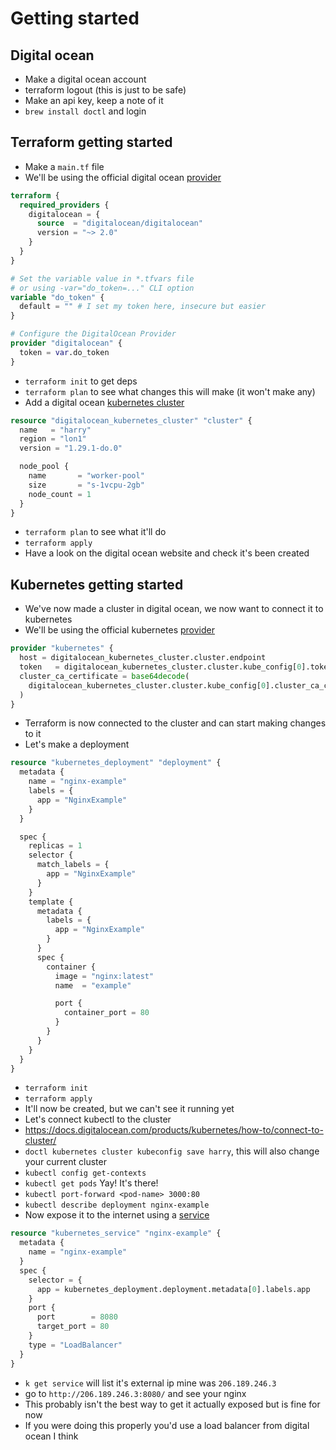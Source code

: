 # Getting started

## Digital ocean
- Make a digital ocean account
- terraform logout (this is just to be safe)
- Make an api key, keep a note of it
- `brew install doctl` and login

## Terraform getting started
- Make a `main.tf` file
- We'll be using the official digital ocean [provider](https://registry.terraform.io/providers/digitalocean/digitalocean/latest/docs)
```terraform
terraform {
  required_providers {
    digitalocean = {
      source  = "digitalocean/digitalocean"
      version = "~> 2.0"
    }
  }
}

# Set the variable value in *.tfvars file
# or using -var="do_token=..." CLI option
variable "do_token" {
  default = "" # I set my token here, insecure but easier
}

# Configure the DigitalOcean Provider
provider "digitalocean" {
  token = var.do_token
}
```
- `terraform init` to get deps
- `terraform plan` to see what changes this will make (it won't make any)
- Add a digital ocean [kubernetes cluster](https://registry.terraform.io/providers/digitalocean/digitalocean/latest/docs/resources/kubernetes_cluster)
```terraform
resource "digitalocean_kubernetes_cluster" "cluster" {
  name   = "harry"
  region = "lon1"
  version = "1.29.1-do.0"

  node_pool {
    name       = "worker-pool"
    size       = "s-1vcpu-2gb"
    node_count = 1
  }
}
```
- `terraform plan` to see what it'll do
- `terraform apply`
- Have a look on the digital ocean website and check it's been created

## Kubernetes getting started
- We've now made a cluster in digital ocean, we now want to connect it to kubernetes
- We'll be using the official kubernetes [provider](https://registry.terraform.io/providers/hashicorp/kubernetes/latest/docs)
```terraform
provider "kubernetes" {
  host = digitalocean_kubernetes_cluster.cluster.endpoint
  token   = digitalocean_kubernetes_cluster.cluster.kube_config[0].token
  cluster_ca_certificate = base64decode(
    digitalocean_kubernetes_cluster.cluster.kube_config[0].cluster_ca_certificate
  )
}
```
- Terraform is now connected to the cluster and can start making changes to it
- Let's make a deployment
```terraform
resource "kubernetes_deployment" "deployment" {
  metadata {
    name = "nginx-example"
    labels = {
      app = "NginxExample"
    }
  }

  spec {
    replicas = 1
    selector {
      match_labels = {
        app = "NginxExample"
      }
    }
    template {
      metadata {
        labels = {
          app = "NginxExample"
        }
      }
      spec {
        container {
          image = "nginx:latest"
          name  = "example"

          port {
            container_port = 80
          }
        }
      }
    }
  }
}
```
- `terraform init`
- `terraform apply`
- It'll now be created, but we can't see it running yet
- Let's connect kubectl to the cluster
- https://docs.digitalocean.com/products/kubernetes/how-to/connect-to-cluster/
- `doctl kubernetes cluster kubeconfig save harry`, this will also change your current cluster
- `kubectl config get-contexts`
- `kubectl get pods` Yay! It's there!
- `kubectl port-forward <pod-name> 3000:80`
- `kubectl describe deployment nginx-example`
- Now expose it to the internet using a [service](https://registry.terraform.io/providers/hashicorp/kubernetes/latest/docs/resources/service)
```terraform
resource "kubernetes_service" "nginx-example" {
  metadata {
    name = "nginx-example"
  }
  spec {
    selector = {
      app = kubernetes_deployment.deployment.metadata[0].labels.app
    }
    port {
      port        = 8080
      target_port = 80
    }
    type = "LoadBalancer"
  }
}
```
- `k get service` will list it's external ip mine was `206.189.246.3`
- go to `http://206.189.246.3:8080/` and see your nginx
- This probably isn't the best way to get it actually exposed but is fine for now
- If you were doing this properly you'd use a load balancer from digital ocean I think